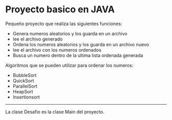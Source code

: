 # Proyecto basico en JAVA

Pequeño proyecto que realiza las siguientes funciones:

 * Genera numeros aleatorios y los guarda en un archivo
 * lee el archivo generado
 * Ordena los numeros aleatorios y los guarda en un archivo nuevo
 * lee el archivo con los numeros ordenados
 * Busca un numero dentro de la ultima lista ordenada generada

Algoritmos que se pueden utilizar para ordenar los numeros:
  * BubbleSort
  * QuickSort
  * ParallelSort
  * HeapSort
  * Insertionsort
  
  ***
  La clase Desafio es la clase Main del proyecto.
  
